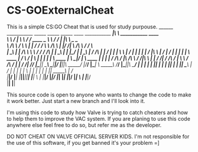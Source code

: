 # CS-GOExternalCheat
This is a simple CS:GO Cheat that is used for study purpouse.
                                                                                          ______                                    
___________          _____       _____       _____      ____     ___________        _____|\     \ ___________             ____      
\          \       /      |_     \    \     /    /  ____\_  \__  \          \      /     / |     |\          \        ____\_  \__   
 \    /\    \     /         \     \    |   |    /  /     /     \  \    /\    \    |      |/     /| \    /\    \      /     /     \  
  |   \_\    |   |     /\    \     \    \ /    /  /     /\      |  |   \_\    |   |      |\____/ |  |   \_\    |    /     /\      | 
  |      ___/    |    |  |    \     \    |    /  |     |  |     |  |      ___/    |\     \    | /   |      ___/    |     |  |     | 
  |      \  ____ |     \/      \    /    |    \  |     |  |     |  |      \  ____ | \     \___|/    |      \  ____ |     |  |     | 
 /     /\ \/    \|\      /\     \  /    /|\    \ |     | /     /| /     /\ \/    \|  \     \       /     /\ \/    \|     | /     /| 
/_____/ |\______|| \_____\ \_____\|____|/ \|____||\     \_____/ |/_____/ |\______| \  \_____\     /_____/ |\______||\     \_____/ | 
|     | | |     || |     | |     ||    |   |    || \_____\   | / |     | | |     |  \ |     |     |     | | |     || \_____\   | /  
|_____|/ \|_____| \|_____|\|_____||____|   |____| \ |    |___|/  |_____|/ \|_____|   \|_____|     |_____|/ \|_____| \ |    |___|/   
                                                   \|____|                                                           \|____|        

This source code is open to anyone who wants to change the code to make it work better.
Just start a new branch and I'll look into it.

I'm using this code to study how Valve is trying to catch cheaters and how to help them to improve the VAC system.
If you are planing to use this code anywhere else feel free to do so, but refer me as the developer.

DO NOT CHEAT ON VALVE OFFICIAL SERVER KIDS.
I'm not responsible for the use of this software, if you get banned it's your problem =]
